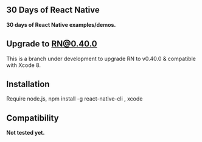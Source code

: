 ## 30 Days of React Native
**30 days of React Native examples/demos.**
## Upgrade to RN@0.40.0
This is a branch under development to upgrade RN to v0.40.0 & compatible with Xcode 8.
## Installation
Require node.js, npm install -g react-native-cli , xcode
## Compatibility
**Not tested yet.**
